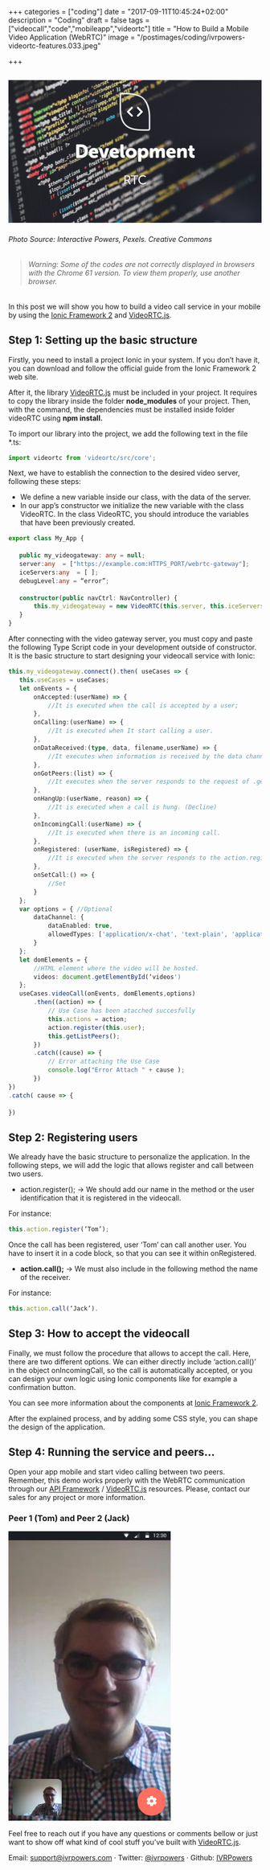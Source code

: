 +++
categories = ["coding"]
date = "2017-09-11T10:45:24+02:00"
description = "Coding"
draft = false
tags = ["videocall","code","mobileapp","videortc"]
title = "How to Build a Mobile Video Application (WebRTC)"
image = "/postimages/coding/ivrpowers-videortc-features.033.jpeg"

+++


![development](/postimages/coding/ivrpowers-videortc-features.033.jpeg)
------------
###### Photo Source: Interactive Powers, Pexels. Creative Commons


> ###### Warning: Some of the codes are not correctly displayed in browsers with the Chrome 61 version. To view them properly, use another browser.


In this post we will show you how to build a video call service in your mobile by using the [Ionic Framework 2](http://ionicframework.com/) and [VideoRTC.js](http://blog.ivrpowers.com/post/development/introducing-videortcjs-developers/).


## Step 1: Setting up the basic structure

Firstly, you need to install a project Ionic in your system. If you don’t have it, you can download and follow the official guide from the Ionic Framework 2 web site.

After it, the library [VideoRTC.js](http://blog.ivrpowers.com/post/development/introducing-videortcjs-developers/) must be included in your project. It requires to copy the library inside the folder **node_modules** of your project. Then, with the command, the dependencies must be installed inside folder videoRTC using **npm install.**

To import our library into the project, we add the following text in the file  *.ts:
	
~~~typescript
import videortc from 'videortc/src/core';
~~~

Next, we have to establish the connection to the desired video server, following these steps: 

* We define a new variable inside our class, with the data of the server.
* In our app’s constructor we initialize the new variable with the class VideoRTC. In the class VideoRTC, you should introduce the variables that have been previously created.

~~~typescript
export class My_App {
  
   public my_videogateway: any = null;
   server:any  = ["https://example.com:HTTPS_PORT/webrtc-gateway"];
   iceServers:any  = [ ];
   debugLevel:any = “error”;

   constructor(public navCtrl: NavController) {
       this.my_videogateway = new VideoRTC(this.server, this.iceServers, this.debugLevel);
   }
}
~~~

After connecting with the video gateway server, you must copy and paste the following Type Script code in your development outside of constructor. It is the basic structure to start designing your videocall service with Ionic:

~~~typescript
this.my_videogateway.connect().then( useCases => {
   this.useCases = useCases;
   let onEvents = {
       onAccepted:(userName) => {
           //It is executed when the call is accepted by a user;
       },
       onCalling:(userName) => {
           //It is executed when It start calling a user.
       },
       onDataReceived:(type, data, filename,userName) => {
           //It executes when information is received by the data channel.
       },
       onGotPeers:(list) => {
           //It executes when the server responds to the request of .getPeers ();
       },
       onHangUp:(userName, reason) => {
           //It is executed when a call is hung. (Decline)
       },
       onIncomingCall:(userName) => {
           //It is executed when there is an incoming call.
       },
       onRegistered: (userName, isRegistered) => {
           //It is executed when the server responds to the action.register () method;
       },
       onSetCall:() => {
           //Set
       }
   };
   var options = { //Optional
       dataChannel: {
           dataEnabled: true,
           allowedTypes: ['application/x-chat', 'text-plain', 'application/pdf']
       }
   };
   let domElements = {
       //HTML element where the video will be hosted.
       videos: document.getElementById(‘videos')
   };
   useCases.videoCall(onEvents, domElements,options)
       .then((action) => {
           // Use Case has been atacched succesfully
           this.actions = action;
           action.register(this.user);
           this.getListPeers();
       })
       .catch((cause) => {
           // Error attaching the Use Case
           console.log("Error Attach " + cause );
       })
})
.catch( cause => {

})
~~~

## Step 2: Registering users

We already have the basic structure to personalize the application. In the following steps, we will add the logic that allows register and call between two users.

* action.register(); → We should add our name in the method or the user identification that it is registered in the videocall.

For instance:

~~~typescript
this.action.register(‘Tom’);  
~~~

Once the call has been registered, user ‘Tom’ can call another user. You have to insert it in a code block, so that you can see it within onRegistered.

* **action.call();** → We must also include in the following method the name of the receiver.

For instance:

~~~typescript
this.action.call(‘Jack’).
~~~

## Step 3: How to accept the videocall

Finally, we must follow the procedure that allows to accept the call. Here, there are two different options. We can either directly include ‘action.call()’ in the object onIncomingCall, so the call is automatically accepted, or you can design your own logic using Ionic components like for example a confirmation button.

You can see more information about the components at [Ionic Framework 2](http://ionicframework.com/docs/components/#alert-confirm).

After the explained process, and by adding some CSS style, you can shape the design of the application.

## Step 4: Running the service and peers...

Open your app mobile and start video calling between two peers. Remember, this demo works properly with the WebRTC communication through our [API Framework](http://blog.ivrpowers.com/post/products/video-rtc-api-framework/) / [VideoRTC.js](http://blog.ivrpowers.com/post/development/introducing-videortcjs-developers/) resources. Please, contact our sales for any project or more information. 

###	Peer 1 (Tom) and Peer 2 (Jack)

![videortc-mobile-tomandjack](/postimages/coding/mobile-tomandjack.png)

Feel free to reach out if you have any questions or comments bellow or just want to show off what kind of cool stuff you’ve built with [VideoRTC.js](http://blog.ivrpowers.com/post/development/introducing-videortcjs-developers/).

Email: [support@ivrpowers.com](mailto:support@ivrpowers.com) · Twitter: [@ivrpowers](https://twitter.com/ivrpowers)
 · Github: [IVRPowers](https://github.com/ivrpowers)
 
 